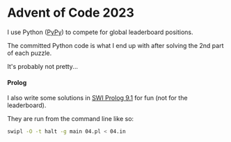 # Advent of Code 2023

I use Python ([PyPy](https://pypy.org/)) to compete for global leaderboard positions.

The committed Python code is what I end up with after solving the 2nd part of each puzzle.

It's probably not pretty...

#### Prolog

I also write some solutions in [SWI Prolog 9.1](https://www.swi-prolog.org/) for fun (not for the leaderboard).

They are run from the command line like so:
```bash
swipl -O -t halt -g main 04.pl < 04.in
```
